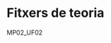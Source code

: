 # Fitxers de teoria

MP02_UF02


[//]: # ( 1. <a href="https://drive.google.com/open?id=1y1G9Vwe2JqtWHJfOYYxGhw7l-a5s0pJE" target="_blank">Apunts_MP02_UF02_Ordres_de_MySQL.pdf</a>)
 
[//]: # "> Per obrir a una finestra nova, clica sobre l'enllaç amb el botó dret del ratolí i pitja **obrir a una nova finestra** "
   
[//]: # "1. [Apunts_MP02_UF03_Llenguatges_DCL_01_Gestio_Usuaris.pdf](MP02_UF03/documents/Apunts_MP02_UF03_Llenguatges_DCL_01_Gestio_Usuaris.pdf) "

[//]: # "   > Per obrir a una finestra nova, clica sobre l'enllaç amb el botó dret del ratolí i pitja **obrir a una nova finestra** "

[//]: # "1. [MP02_UF03_Act_01_UsuPri_MySQL.pdf](MP02_UF03/documents/MP02_UF03_Act_01_UsuPri_MySQL.pdf) "

[//]: # "   > Per obrir a una finestra nova, clica sobre l'enllaç amb el botó dret del ratolí i pitja **obrir a una nova finestra** "

[//]: # "# Recuperacions MP02 - UF02 Llenguatges SQL: DML i DDL"

[//]: # "1. [Recuperacions MP02 - UF02 Llenguatges SQL: DML i DDL](recuperacio/MP02UF02/README.md)"

[//]: # "   > Per obrir a una finestra nova, clica sobre l'enllaç amb el botó dret del ratolí i pitja **obrir a una nova finestra** "
